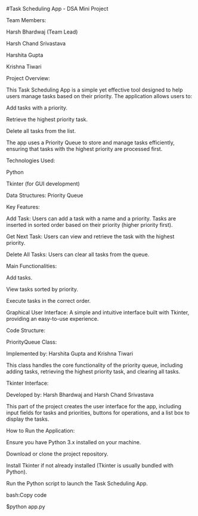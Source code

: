 #Task Scheduling App - DSA Mini Project

Team Members:

Harsh Bhardwaj (Team Lead)

Harsh Chand Srivastava

Harshita Gupta

Krishna Tiwari

Project Overview:

This Task Scheduling App is a simple yet effective tool designed to help users manage tasks based on their priority. The application allows users to:


Add tasks with a priority.

Retrieve the highest priority task.

Delete all tasks from the list.

The app uses a Priority Queue to store and manage tasks efficiently, ensuring that tasks with the highest priority are processed first.

Technologies Used:

Python

Tkinter (for GUI development)

Data Structures: Priority Queue

Key Features:

Add Task: Users can add a task with a name and a priority. Tasks are inserted in sorted order based on their priority (higher priority first).

Get Next Task: Users can view and retrieve the task with the highest priority.

Delete All Tasks: Users can clear all tasks from the queue.

Main Functionalities:


Add tasks.

View tasks sorted by priority.

Execute tasks in the correct order.


Graphical User Interface: A simple and intuitive interface built with Tkinter, providing an easy-to-use experience.

Code Structure:

PriorityQueue Class:


Implemented by: Harshita Gupta and Krishna Tiwari

This class handles the core functionality of the priority queue, including adding tasks, retrieving the highest priority task, and clearing all tasks.

Tkinter Interface:

Developed by: Harsh Bhardwaj and Harsh Chand Srivastava

This part of the project creates the user interface for the app, including input fields for tasks and priorities, buttons for operations, and a list box to display the tasks.

How to Run the Application:

Ensure you have Python 3.x installed on your machine.

Download or clone the project repository.

Install Tkinter if not already installed (Tkinter is usually bundled with Python).

Run the Python script to launch the Task Scheduling App.

bash:Copy code

$python app.py
